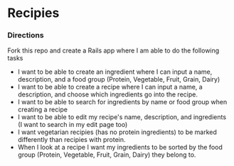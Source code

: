 # Recipies

### Directions

Fork this repo and create a Rails app where I am able to do the following tasks

- I want to be able to create an ingredient where I can input a name, description, and a food group (Protein, Vegetable, Fruit, Grain, Dairy)
- I want to be able to create a recipe where I can input a name, a description, and choose which ingredients go into the recipe.
- I want to be able to search for ingredients by name or food group when creating a recipe
- I want to be able to edit my recipe's name, description, and ingredients (I want to search in my edit page too)
- I want vegetarian recipies (has no protein ingredients) to be marked differently than recipies with protein.
- When I look at a recipe I want my ingredients to be sorted by the food group (Protein, Vegetable, Fruit, Grain, Dairy) they belong to.